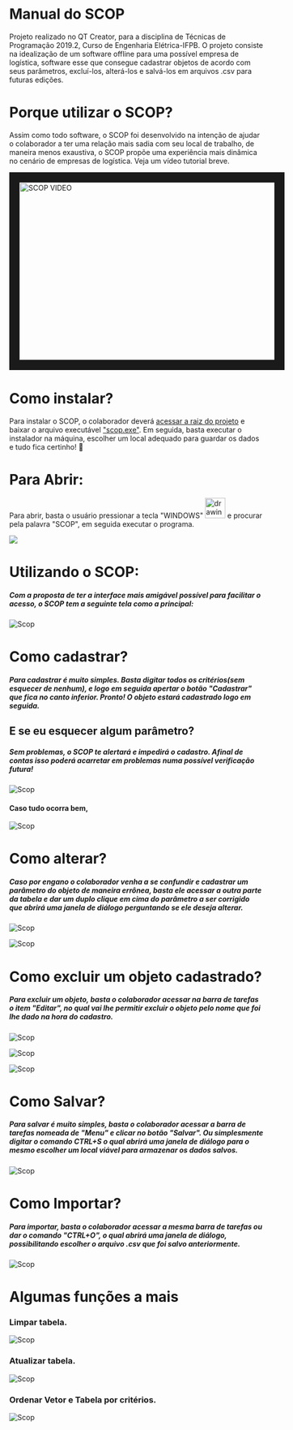 # Manual do SCOP

Projeto realizado no QT Creator, para a disciplina de Técnicas de Programação 2019.2, Curso de Engenharia Elétrica-IFPB. O projeto consiste na idealização de um software offline para uma possível empresa de logística, software esse que consegue cadastrar objetos de acordo com seus parâmetros, excluí-los, alterá-los e salvá-los em arquivos .csv para futuras edições.

  

# Porque utilizar o SCOP?

Assim como todo software, o SCOP foi desenvolvido na intenção de ajudar o colaborador a ter uma relação mais sadia com seu local de trabalho, de maneira menos exaustiva, o SCOP propõe uma experiência mais dinâmica no cenário de empresas de logística.
Veja um vídeo tutorial breve.

<a href="https://www.youtube.com/embed/oxa3S3mhr4I"><img src="http://img.youtube.com/vi/YOUTUBE_VIDEO_ID_HERE/0.jpg" 
alt="SCOP VIDEO" width="550" height="350" border="20" /></a>


  

# Como instalar?

Para instalar o SCOP, o colaborador deverá [acessar a raiz do projeto](https://github.com/nicolasrls/SCOP  "SCOP GITHUB RAIZ") e baixar o arquivo executável ["scop.exe"](https://github.com/nicolasrls/SCOP  "SCOP GITHUB EXECUTÁVEL"). Em seguida, basta executar o instalador na máquina, escolher um local adequado para guardar os dados e tudo fica certinho! 😬

  

# Para Abrir:

  

Para abrir, basta o usuário pressionar a tecla "WINDOWS" <img  src="http://3.bp.blogspot.com/-YpnfXSFD3Xk/TbrI8_4J5yI/AAAAAAAAAbo/u249QEM4Aic/s1600/teclalogowindows.jpg"  alt="drawing"  width="40"  height="40"/> e procurar pela palavra "SCOP", em seguida executar o programa.


 ![](https://github.com/nicolasrls/codigos/blob/master/Projetos%20QT/SCOP/IMAGENS%20TUTORIAL/scopexe.PNG )

  

# Utilizando o SCOP:

##### Com a proposta de ter a interface mais amigável possível para facilitar o acesso, o SCOP tem a seguinte tela como a principal:

![Scop](https://github.com/nicolasrls/codigos/blob/master/Projetos%20QT/SCOP/IMAGENS%20TUTORIAL/tela%20de%20cadastro.PNG  "Tela de cadastro")

# Como cadastrar?

##### Para cadastrar é muito simples. Basta digitar todos os critérios(**sem esquecer de nenhum**), e logo em seguida apertar o botão "Cadastrar" que fica no canto inferior. Pronto! O objeto estará cadastrado logo em seguida. 

  

## E se eu esquecer algum parâmetro?

  

##### Sem problemas, o SCOP te alertará e impedirá o cadastro. Afinal de contas isso poderá acarretar em problemas numa possível verificação futura!

![Scop](https://github.com/nicolasrls/codigos/blob/master/Projetos%20QT/SCOP/IMAGENS%20TUTORIAL/erro%20param%20vazio.PNG  "Erro de parâmetro")

#### Caso tudo ocorra bem,

![Scop](https://github.com/nicolasrls/codigos/blob/master/Projetos%20QT/SCOP/IMAGENS%20TUTORIAL/Cadastrado%20com%20sucesso.PNG  "Sucesso")

# Como alterar?

##### Caso por engano o colaborador venha a se confundir e cadastrar um parâmetro do objeto de maneira errônea, basta ele acessar a outra parte da tabela e dar um duplo clique em cima do parâmetro a ser corrigido que abrirá uma janela de diálogo perguntando se ele deseja alterar.

  

![Scop](https://github.com/nicolasrls/codigos/blob/master/Projetos%20QT/SCOP/IMAGENS%20TUTORIAL/itemeditd.PNG  "Editar item")

  ![Scop](https://github.com/nicolasrls/codigos/blob/master/Projetos%20QT/SCOP/IMAGENS%20TUTORIAL/itemeditd2.PNG  "Editar item")

# Como excluir um objeto cadastrado?

##### Para excluir um objeto, basta o colaborador acessar na barra de tarefas o item "Editar", no qual vai lhe permitir excluir o objeto pelo nome que foi lhe dado na hora do cadastro.

![Scop](https://github.com/nicolasrls/codigos/blob/master/Projetos%20QT/SCOP/IMAGENS%20TUTORIAL/excluilimpar.PNG  "Excluir item")

![Scop]( https://github.com/nicolasrls/codigos/blob/master/Projetos%20QT/SCOP/IMAGENS%20TUTORIAL/excluiritem.PNG "Excluir item")

![Scop]( https://github.com/nicolasrls/codigos/blob/master/Projetos%20QT/SCOP/IMAGENS%20TUTORIAL/itemexcluido.PNG "Excluir item")


  

# Como Salvar?

##### Para salvar é muito simples, basta o colaborador acessar a barra de tarefas nomeada de "Menu" e clicar no botão "Salvar". Ou simplesmente digitar o comando CTRL+S o qual abrirá uma janela de diálogo para o mesmo escolher um local viável para armazenar os dados salvos.

![Scop](https://github.com/nicolasrls/codigos/blob/master/Projetos%20QT/SCOP/IMAGENS%20TUTORIAL/abrirsalvar.PNG  "Salvar como")

  

# Como Importar?

##### Para importar, basta o colaborador acessar a mesma barra de tarefas ou dar o comando "CTRL+O", o qual abrirá uma janela de diálogo, possibilitando escolher o arquivo .csv que foi salvo anteriormente.

![Scop](https://github.com/nicolasrls/codigos/blob/master/Projetos%20QT/SCOP/IMAGENS%20TUTORIAL/abrirsalvar.PNG  "Abrir arquivo")

# Algumas funções a mais

### Limpar tabela.
![Scop](https://github.com/nicolasrls/codigos/blob/master/Projetos%20QT/SCOP/IMAGENS%20TUTORIAL/limpartab.PNG  )
### Atualizar tabela.
![Scop](https://github.com/nicolasrls/codigos/blob/master/Projetos%20QT/SCOP/IMAGENS%20TUTORIAL/atualizartab.PNG  )
### Ordenar Vetor e Tabela por critérios.
![Scop](https://github.com/nicolasrls/codigos/blob/master/Projetos%20QT/SCOP/IMAGENS%20TUTORIAL/ordenartab.PNG  )
